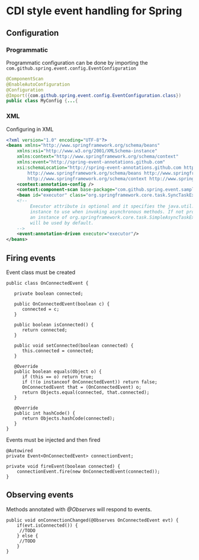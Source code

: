 # CDI style event handling for Spring

## Configuration

### Programmatic

Programmatic configuration can be done by importing the ```com.github.spring.event.config.EventConfiguration```

```java
@ComponentScan
@EnableAutoConfiguration
@Configuration
@Import({com.github.spring.event.config.EventConfiguration.class})
public class MyConfig {...{
```

### XML

Configuring in XML

```xml
<?xml version="1.0" encoding="UTF-8"?>
<beans xmlns="http://www.springframework.org/schema/beans"
	xmlns:xsi="http://www.w3.org/2001/XMLSchema-instance"
	xmlns:context="http://www.springframework.org/schema/context"
	xmlns:event="http://spring-event-annotations.github.com"
	xsi:schemaLocation="http://spring-event-annotations.github.com http://spring-event-annotations.github.com/spring-event-1.0.xsd
		http://www.springframework.org/schema/beans http://www.springframework.org/schema/beans/spring-beans.xsd
		http://www.springframework.org/schema/context http://www.springframework.org/schema/context/spring-context-3.0.xsd">
	<context:annotation-config />
    <context:component-scan base-package="com.github.spring.event.samples.basic" />
    <bean id="executor" class="org.springframework.core.task.SyncTaskExecutor" />
    <!-- 
         Executor attribute is optional and it specifies the java.util.Executor 
         instance to use when invoking asynchronous methods. If not provided, 
         an instance of org.springframework.core.task.SimpleAsyncTaskExecutor 
         will be used by default. 
    -->
    <event:annotation-driven executor="executor"/>
</beans>
```

## Firing events

Event class must be created

    public class OnConnectedEvent {
    
       private boolean connected;
    
       public OnConnectedEvent(boolean c) {
          connected = c;
       }
    
       public boolean isConnected() {
          return connected;
       }
    
       public void setConnected(boolean connected) {
          this.connected = connected;
       }
    
       @Override
       public boolean equals(Object o) {
          if (this == o) return true;
          if (!(o instanceof OnConnectedEvent)) return false;
          OnConnectedEvent that = (OnConnectedEvent) o;
          return Objects.equal(connected, that.connected);
       }
    
       @Override
       public int hashCode() {
          return Objects.hashCode(connected);
       }
    }

Events must be injected and then fired

    @Autowired
    private Event<OnConnectedEvent> connectionEvent;

    private void fireEvent(boolean connected) {
        connectionEvent.fire(new OnConnectedEvent(connected));
    }

## Observing events

Methods annotated with *@Observes* will respond to events.

    public void onConnectionChanged(@Observes OnConnectedEvent evt) {
        if(evt.isConnected()) {
         //TODO   
        } else {
         //TODO
        }
    }